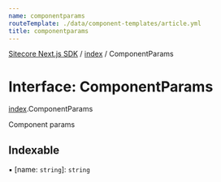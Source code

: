 ```yaml
---
name: componentparams
routeTemplate: ./data/component-templates/article.yml
title: componentparams
---
```


[Sitecore Next.js SDK](/docs/nextjs/ref/) / [index](/docs/nextjs/ref/modules/index) / ComponentParams

# Interface: ComponentParams

[index](/docs/nextjs/ref/modules/index).ComponentParams

Component params

## Indexable

▪ [name: `string`]: `string`
